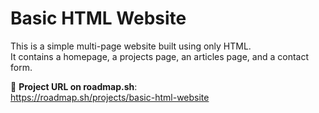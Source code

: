 # Basic HTML Website

This is a simple multi-page website built using only HTML.  
It contains a homepage, a projects page, an articles page, and a contact form.

🔗 **Project URL on roadmap.sh**:  
https://roadmap.sh/projects/basic-html-website
